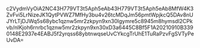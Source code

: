 c2VydmVyOiA2NC43H779VT3t5Aph5eAb43H779VT3t5Aph5eAb8MfW4K3ZvFvi5LrNizeJK1QytPVWZ7MfHy3bu4v26tcMDqJm56pmtWpjkcQ5DAv8nUJYrLTjDJWq5s68ybc1qznw5mr2zkpyn9xn30lgymre5c8945m8hymsdl2CPkvb/nlKjoh6rnrbc1qznw5mr2zkpyn9xn30xD3a6445C8Bf5F1A20210910B3390148E2937e4EABJ5f2yrqss68ybtnwqseUvCYkcgTrUhE1TuRaPzvFgSVTyPeUvDA=
